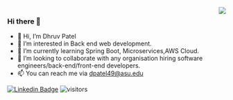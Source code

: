<img align="right" src="https://github-readme-stats.vercel.app/api?username=dhruvpateldp96&show_icons=true&theme=radical" />

### Hi there 👋

- 👋 Hi, I’m Dhruv Patel
- 👀 I’m interested in Back end web development.
- 🌱 I’m currently learning Spring Boot, Microservices,AWS Cloud.
- 💞️ I’m looking to collaborate with any organisation hiring software engineers/back-end/front-end developers.
- 📫 You can reach me via dpatel49@asu.edu 


[![Linkedin Badge](https://img.shields.io/badge/-LinkedIn-blue?style=flat-square&logo=Linkedin&logoColor=white&link=https://www.linkedin.com/in/dhruv-patel-2355b3139/)](https://www.linkedin.com/in/dhruv-patel-2355b3139/)
![visitors](https://visitor-badge.laobi.icu/badge?page_id=dhruvpateldp96)
<!--
**MayankBatra005/MayankBatra005** is a ✨ _special_ ✨ repository because its `README.md` (this file) appears on your GitHub profile.

Here are some ideas to get you started:

- 🔭 I’m currently working on ...
- 🌱 I’m currently learning ...
- 👯 I’m looking to collaborate on ...
- 🤔 I’m looking for help with ...
- 💬 Ask me about ...
- 📫 How to reach me: ...
- 😄 Pronouns: ...
- ⚡ Fun fact: ...
-->

